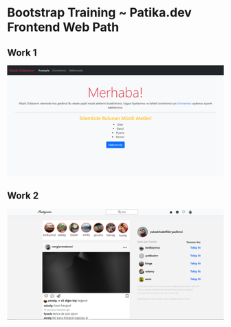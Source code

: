 # **Bootstrap Training ~ Patika.dev Frontend Web Path**
## Work 1

![](views/bootstrap-work-1.png)

## Work 2 

![](views/bootstrap-work-2.png)
